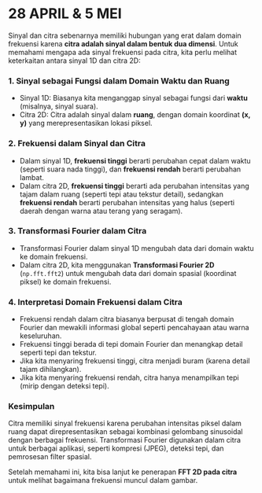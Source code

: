 # 28 APRIL & 5 MEI

Sinyal dan citra sebenarnya memiliki hubungan yang erat dalam domain frekuensi karena **citra adalah sinyal dalam bentuk dua dimensi**. Untuk memahami mengapa ada sinyal frekuensi pada citra, kita perlu melihat keterkaitan antara sinyal 1D dan citra 2D:

### 1. **Sinyal sebagai Fungsi dalam Domain Waktu dan Ruang**
   - Sinyal 1D: Biasanya kita menganggap sinyal sebagai fungsi dari **waktu** (misalnya, sinyal suara).
   - Citra 2D: Citra adalah sinyal dalam **ruang**, dengan domain koordinat **(x, y)** yang merepresentasikan lokasi piksel.

### 2. **Frekuensi dalam Sinyal dan Citra**
   - Dalam sinyal 1D, **frekuensi tinggi** berarti perubahan cepat dalam waktu (seperti suara nada tinggi), dan **frekuensi rendah** berarti perubahan lambat.
   - Dalam citra 2D, **frekuensi tinggi** berarti ada perubahan intensitas yang tajam dalam ruang (seperti tepi atau tekstur detail), sedangkan **frekuensi rendah** berarti perubahan intensitas yang halus (seperti daerah dengan warna atau terang yang seragam).

### 3. **Transformasi Fourier dalam Citra**
   - Transformasi Fourier dalam sinyal 1D mengubah data dari domain waktu ke domain frekuensi.
   - Dalam citra 2D, kita menggunakan **Transformasi Fourier 2D** (`np.fft.fft2`) untuk mengubah data dari domain spasial (koordinat piksel) ke domain frekuensi.

### 4. **Interpretasi Domain Frekuensi dalam Citra**
   - Frekuensi rendah dalam citra biasanya berpusat di tengah domain Fourier dan mewakili informasi global seperti pencahayaan atau warna keseluruhan.
   - Frekuensi tinggi berada di tepi domain Fourier dan menangkap detail seperti tepi dan tekstur.
   - Jika kita menyaring frekuensi tinggi, citra menjadi buram (karena detail tajam dihilangkan).
   - Jika kita menyaring frekuensi rendah, citra hanya menampilkan tepi (mirip dengan deteksi tepi).

### **Kesimpulan**
Citra memiliki sinyal frekuensi karena perubahan intensitas piksel dalam ruang dapat direpresentasikan sebagai kombinasi gelombang sinusoidal dengan berbagai frekuensi. Transformasi Fourier digunakan dalam citra untuk berbagai aplikasi, seperti kompresi (JPEG), deteksi tepi, dan pemrosesan filter spasial.

Setelah memahami ini, kita bisa lanjut ke penerapan **FFT 2D pada citra** untuk melihat bagaimana frekuensi muncul dalam gambar.